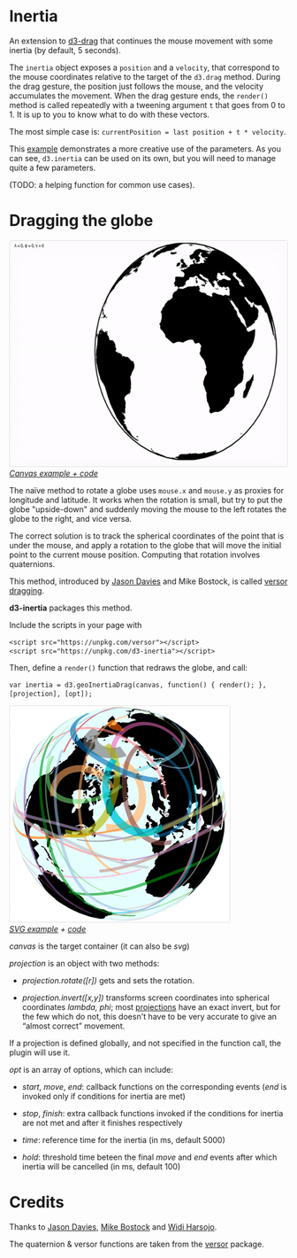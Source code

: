 # Inertia

An extension to [d3-drag](https://github.com/d3/d3-drag) that continues the mouse movement with some inertia (by default, 5 seconds).

The `inertia` object exposes a `position` and a `velocity`, that correspond to the mouse coordinates relative to the target of the `d3.drag` method. During the drag gesture, the position just follows the mouse, and the velocity accumulates the movement. When the drag gesture ends, the `render()` method is called repeatedly with a tweening argument `t` that goes from 0 to 1. It is up to you to know what to do with these vectors.

The most simple case is: `currentPosition = last position + t * velocity`.

This [example](https://bl.ocks.org/Fil/a034e32156b7b25ee9054c1bc50dc0ca) demonstrates a more creative use of the parameters. As you can see, `d3.inertia` can be used on its own, but you will need to manage quite a few parameters.

(TODO: a helping function for common use cases).



# Dragging the globe

[<img alt="Versor Dragging with Inertia" src="https://github.com/Fil/d3-inertia/raw/master/img/globe-inertia.gif" width="600" height="409">](https://bl.ocks.org/Fil/f48de8e9207799017093a169031adb02/)
<br>*[Canvas example + code](https://bl.ocks.org/Fil/f48de8e9207799017093a169031adb02/)*

The naïve method to rotate a globe uses `mouse.x` and `mouse.y` as proxies for longitude and latitude. It works when the rotation is small, but try to put the globe "upside-down" and suddenly moving the mouse to the left rotates the globe to the right, and vice versa.

The correct solution is to track the spherical coordinates of the point that is under the mouse, and apply a rotation to the globe that will move the initial point to the current mouse position. Computing that rotation involves quaternions.

This method, introduced by [Jason Davies](https://www.jasondavies.com/maps/rotate/) and Mike Bostock, is called [versor dragging](https://bl.ocks.org/mbostock/7ea1dde508cec6d2d95306f92642bc42).

**d3-inertia** packages this method.

Include the scripts in your page with
```
<script src="https://unpkg.com/versor"></script>
<script src="https://unpkg.com/d3-inertia"></script>
```

Then, define a `render()` function that redraws the globe, and call:

```
var inertia = d3.geoInertiaDrag(canvas, function() { render(); }, [projection], [opt]);
```

[<img alt="Versor Dragging with Inertia" src="https://github.com/Fil/d3-inertia/raw/master/img/eclipses.gif" width="400" height="392">](https://visionscarto.net/empreintes-d-eclipses)
<br>*[SVG example](https://visionscarto.net/empreintes-d-eclipses)  + [code](https://bl.ocks.org/Fil/63366253a5d2f00640c15b096c29a38c)*

*canvas* is the target container (it can also be *svg*)

*projection* is an object with two methods:

- *projection.rotate([r])* gets and sets the rotation.

- *projection.invert([x,y])* transforms screen coordinates into spherical coordinates *lambda, phi*; most [projections](https://github.com/d3/d3-geo-projection) have an exact invert, but for the few which do not, this doesn't have to be very accurate to give an “almost correct” movement.

If a projection is defined globally, and not specified in the function call, the plugin will use it.

*opt* is an array of options, which can include:

- *start*, *move*, *end*: callback functions on the corresponding events (*end* is invoked only if conditions for inertia are met)

- *stop*, *finish*: extra callback functions invoked if the conditions for inertia are not met and after it finishes respectively

- *time*: reference time for the inertia (in ms, default 5000)

- *hold*: threshold time beteen the final *move* and *end* events after which inertia will be cancelled (in ms, default 100)


# Credits

Thanks to [Jason Davies](https://www.jasondavies.com/), [Mike Bostock](https://bl.ocks.org/mbostock/) and [Widi Harsojo](https://github.com/earthjs/earthjs).

The quaternion & versor functions are taken from the [versor](https://github.com/Fil/versor) package.


